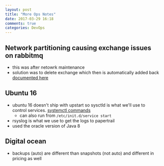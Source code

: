 ```yaml
---
layout: post
title: "More Ops Notes"
date: 2017-03-29 16:18
comments: true
categories: DevOps
---
```


## Network partitioning causing exchange issues on rabbitmq
  - this was after netowrk maintenance
  - solution was to delete exchange which then is automatically added
  back [documented here](https://github.com/rabbitmq/rabbitmq-server/issues/887#issuecomment-290177962)

## Ubuntu 16
  - ubuntu 16 doesn't ship with upstart so sysctld is what we'll use to
  control services. [systemctl commands](https://www.digitalocean.com/community/tutorials/how-to-use-systemctl-to-manage-systemd-services-and-units)
    - can also run from `/etc/init.d/service start`
  - rsyslog is what we use to get the logs to papertrail
  - used the oracle version of Java 8

## Digital ocean
  - backups (auto) are different than snapshots (not auto) and different
  in pricing as well
